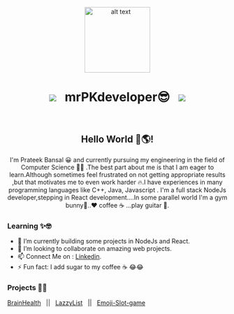 <p align="center">
<img src="https://user-images.githubusercontent.com/46247882/87126810-77e5d000-c2aa-11ea-832f-70aa4fe394f9.gif" alt="alt text" width="150" height="150" />
</p>

<h1 align="center"><a href="https://www.linkedin.com/in/prateek-bansal-734b191a4?"></a><img src="https://img.shields.io/badge/-PrateekBansal-blue?style=flat-square&logo=Linkedin&logoColor=white&link=https://www.linkedin.com/in/prateek-bansal-734b191a4?"/> &nbsp;&nbsp;mrPKdeveloper😎 &nbsp;&nbsp;<a href="mailto:pb10859@gmail.com"></a><img src="https://img.shields.io/badge/-pb10859@gmail.com-c14438?style=flat-square&logo=Gmail&logoColor=white&link=mailto:pb10859@gmail.com"/></h1>

</br>
<h2 align="center">  Hello World 👋🌎! </h2>

<p align="center">
I'm Prateek Bansal 😀 and currently pursuing my engineering in the field of Computer Science 👨‍💻 .The best part about me is that I am eager to learn.Although sometimes feel frustrated on not getting appropriate results ,but that motivates me to even work harder 🔥.I have experiences in many programming languages like C++, Java, Javascript . I'm a full stack NodeJs developer,stepping in React development....In some parallel world I'm a gym bunny💪..❤ coffee ☕ ...play guitar 🎸.  
</p>


### Learning ✨🤓
- 🌱 I’m currently building some projects in NodeJs and React.
- 👯 I’m looking to collaborate on amazing web projects. 
- 📫 Connect Me on : [Linkedin](https://www.linkedin.com/in/prateek-bansal-734b191a4?).
- ⚡ Fun fact: I add sugar to my coffee ☕ 😂😂

### Projects 👨‍💻
[BrainHealth](https://brain-health.herokuapp.com/) &nbsp;&nbsp;||&nbsp;&nbsp; [LazzyList](https://mrpkdeveloper.github.io/LAZZY-LIST-/) &nbsp;&nbsp;|| &nbsp;&nbsp;[Emoji-Slot-game](https://mrpkdeveloper.github.io/THE_MOOJI--SLOT-MACHINE-/)